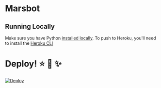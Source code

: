 # Marsbot

## Running Locally

Make sure you have Python [installed locally](http://install.python-guide.org). To push to Heroku, you'll need to install the [Heroku CLI](https://devcenter.heroku.com/articles/heroku-cli)

# Deploy! :star: :sparkling_heart: :sparkles:
[![Deploy](https://www.herokucdn.com/deploy/button.png)](https://heroku.com/deploy)